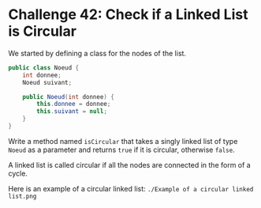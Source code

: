 # Challenge 42: Check if a Linked List is Circular

We started by defining a class for the nodes of the list.

```java
public class Noeud {
    int donnee;
    Noeud suivant;

    public Noeud(int donnee) {
        this.donnee = donnee;
        this.suivant = null;
    }
}
```
Write a method named `isCircular` that takes a singly linked list of type `Noeud` as a parameter and returns `true` if it is circular, otherwise `false`.

A linked list is called circular if all the nodes are connected in the form of a cycle.

Here is an example of a circular linked list:
`./Example of a circular linked list.png`


